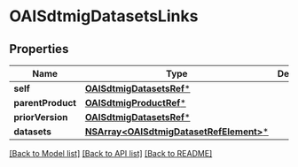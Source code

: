 # OAISdtmigDatasetsLinks

## Properties
Name | Type | Description | Notes
------------ | ------------- | ------------- | -------------
**self** | [**OAISdtmigDatasetsRef***](OAISdtmigDatasetsRef.md) |  | [optional] 
**parentProduct** | [**OAISdtmigProductRef***](OAISdtmigProductRef.md) |  | [optional] 
**priorVersion** | [**OAISdtmigDatasetsRef***](OAISdtmigDatasetsRef.md) |  | [optional] 
**datasets** | [**NSArray&lt;OAISdtmigDatasetRefElement&gt;***](OAISdtmigDatasetRefElement.md) |  | [optional] 

[[Back to Model list]](../README.md#documentation-for-models) [[Back to API list]](../README.md#documentation-for-api-endpoints) [[Back to README]](../README.md)


